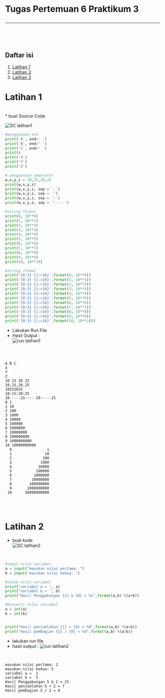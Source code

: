 # Tugas Pertemuan 6 Praktikum 3 <hr> <br>

## Daftar isi 
1. [Latihan 1](#Latihan-1)
2. [Latihan 2](#Latihan-2)
3. [Latihan 3](#Latihan-3)

# Latihan 1
<br>
* buat Source Code <br>

![SC latihan1](https://user-images.githubusercontent.com/47426095/198815060-adb529f3-1b8f-478c-aa5c-84292c55e64c.png)
```python 
#penggunaan end
print('A', end=' ')
print('B', end=' ')
print('C', end=' ')
print()
print('X')
print('Y')
print('Z')

# penggunaan separator
w,x,y,z = 10,15,20,25
print(w,x,y,z)
print(w,x,y,z, sep = ',')
print(w,x,y,z, sep = '')
print(w,x,y,z, sep = ':')
print(w,x,y,z, sep = '-----')

#string format
print(0, 10**0)
print(1, 10**1)
print(2, 10**2)
print(3, 10**3)
print(4, 10**4)
print(5, 10**5)
print(6, 10**6)
print(7, 10**7)
print(8, 10**8)
print(9, 10**9)
print(10, 10**10)

#string format
print('{0:3} {1:>16}'.format(0, 10**0))
print('{0:3} {1:>16}'.format(1, 10**1))
print('{0:3} {1:>16}'.format(2, 10**2))
print('{0:3} {1:>16}'.format(3, 10**3))
print('{0:3} {1:>16}'.format(4, 10**4))
print('{0:3} {1:>16}'.format(5, 10**5))
print('{0:3} {1:>16}'.format(6, 10**6))
print('{0:3} {1:>16}'.format(7, 10**7))
print('{0:3} {1:>16}'.format(8, 10**8))
print('{0:3} {1:>16}'.format(9, 10**9))
print('{0:3} {1:>16}'.format(10, 10**10))
```

* Lakukan Run File
* Hasil Output : <br>
![run latihan1](https://user-images.githubusercontent.com/47426095/198815125-3cfb5640-7129-460c-a8a2-99435eb5272a.PNG)
<br>

```

A B C 
X
Y
Z
10 15 20 25
10,15,20,25
10152025
10:15:20:25
10-----15-----20-----25
0 1
1 10
2 100
3 1000
4 10000
5 100000
6 1000000
7 10000000
8 100000000
9 1000000000
10 10000000000
  0                1
  1               10
  2              100
  3             1000
  4            10000
  5           100000
  6          1000000
  7         10000000
  8        100000000
  9       1000000000
 10      10000000000

```
<br><br>

# Latihan 2 

* buat kode <br>
![SC latihan2](https://user-images.githubusercontent.com/47426095/198815274-cb1ce429-aad3-4646-979f-e659fc7c3af3.PNG)
<br>

```python
#input nilai variabel
a = input("masukan nilai pertama: ")
b = input("masukan nilai kedua: ")

#cetak nilai variabel
print("variabel a = ", a)
print("variabel b = ", b)
print("Hasil Penggabungan {1} & {0} = %s".format(a,b) %(a+b))

#konversi nilai variabel 
a = int(a)
b = int(b)


print("Hasil penjumlahan {1} + {0} = %d".format(a,b) %(a+b))
print("Hasil pembagian {1} / {0} = %d".format(a,b) %(a/b))
```

* lakukan run file
* hasil output :
![run latihan2](https://user-images.githubusercontent.com/47426095/198815344-e7835741-519d-4562-bdbc-7ffa4ac92592.PNG)
<br>

```
masukan nilai pertama: 2
masukan nilai kedua: 5
variabel a =  2
variabel b =  5
Hasil Penggabungan 5 & 2 = 25
Hasil penjumlahan 5 + 2 = 7
Hasil pembagian 5 / 2 = 0
```
